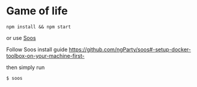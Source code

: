 Game of life
============

```
npm install && npm start
```

or use [Soos](https://github.com/ngparty/soos)

Follow Soos install guide https://github.com/ngParty/soos#-setup-docker-toolbox-on-your-machine-first-

then simply run

```
$ soos
```
